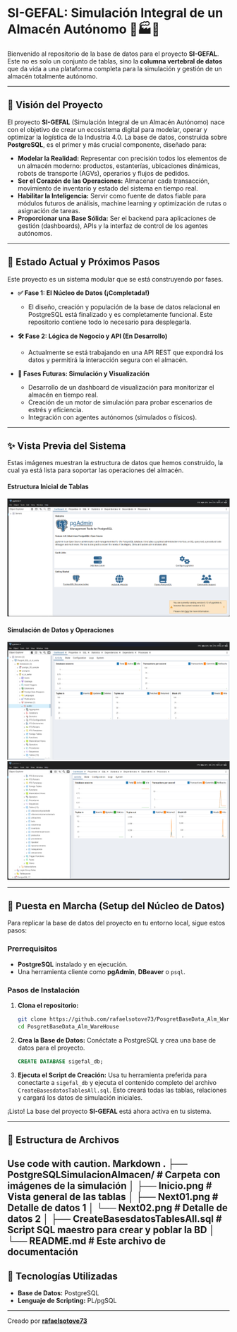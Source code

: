 # SI-GEFAL: Simulación Integral de un Almacén Autónomo 🤖🏭🚀

Bienvenido al repositorio de la base de datos para el proyecto **SI-GEFAL**. Este no es solo un conjunto de tablas, sino la **columna vertebral de datos** que da vida a una plataforma completa para la simulación y gestión de un almacén totalmente autónomo.

---

## 🌟 Visión del Proyecto

El proyecto **SI-GEFAL** (Simulación Integral de un Almacén Autónomo) nace con el objetivo de crear un ecosistema digital para modelar, operar y optimizar la logística de la Industria 4.0. La base de datos, construida sobre **PostgreSQL**, es el primer y más crucial componente, diseñado para:

*   **Modelar la Realidad:** Representar con precisión todos los elementos de un almacén moderno: productos, estanterías, ubicaciones dinámicas, robots de transporte (AGVs), operarios y flujos de pedidos.
*   **Ser el Corazón de las Operaciones:** Almacenar cada transacción, movimiento de inventario y estado del sistema en tiempo real.
*   **Habilitar la Inteligencia:** Servir como fuente de datos fiable para módulos futuros de análisis, machine learning y optimización de rutas o asignación de tareas.
*   **Proporcionar una Base Sólida:** Ser el backend para aplicaciones de gestión (dashboards), APIs y la interfaz de control de los agentes autónomos.

---

## 🚧 Estado Actual y Próximos Pasos

Este proyecto es un sistema modular que se está construyendo por fases.

*   **✅ Fase 1: El Núcleo de Datos (¡Completada!)**
    *   El diseño, creación y populación de la base de datos relacional en PostgreSQL está finalizado y es completamente funcional. Este repositorio contiene todo lo necesario para desplegarla.

*   **🛠️ Fase 2: Lógica de Negocio y API (En Desarrollo)**
    *   Actualmente se está trabajando en una API REST que expondrá los datos y permitirá la interacción segura con el almacén.

*   **🚀 Fases Futuras: Simulación y Visualización**
    *   Desarrollo de un dashboard de visualización para monitorizar el almacén en tiempo real.
    *   Creación de un motor de simulación para probar escenarios de estrés y eficiencia.
    *   Integración con agentes autónomos (simulados o físicos).

---

## ✨ Vista Previa del Sistema

Estas imágenes muestran la estructura de datos que hemos construido, la cual ya está lista para soportar las operaciones del almacén.

#### Estructura Inicial de Tablas
![Estructura Inicial de Tablas](https://raw.githubusercontent.com/rafaelsotove73/PosgretBaseData_Alm_WareHouse/main/PostgreSQLSimulacionAlmacen/Inicio.png)

#### Simulación de Datos y Operaciones
![Detalle de Datos 1](https://raw.githubusercontent.com/rafaelsotove73/PosgretBaseData_Alm_WareHouse/main/PostgreSQLSimulacionAlmacen/Next01.png)
![Detalle de Datos 2](https://raw.githubusercontent.com/rafaelsotove73/PosgretBaseData_Alm_WareHouse/main/PostgreSQLSimulacionAlmacen/Next02.png)

---

## 🚀 Puesta en Marcha (Setup del Núcleo de Datos)

Para replicar la base de datos del proyecto en tu entorno local, sigue estos pasos:

### Prerrequisitos
*   **PostgreSQL** instalado y en ejecución.
*   Una herramienta cliente como **pgAdmin**, **DBeaver** o `psql`.

### Pasos de Instalación
1.  **Clona el repositorio:**
    ```bash
    git clone https://github.com/rafaelsotove73/PosgretBaseData_Alm_WareHouse.git
    cd PosgretBaseData_Alm_WareHouse
    ```

2.  **Crea la Base de Datos:**
    Conéctate a PostgreSQL y crea una base de datos para el proyecto.
    ```sql
    CREATE DATABASE sigefal_db;
    ```

3.  **Ejecuta el Script de Creación:**
    Usa tu herramienta preferida para conectarte a `sigefal_db` y ejecuta el contenido completo del archivo `CreateBasesdatosTablesAll.sql`. Esto creará todas las tablas, relaciones y cargará los datos de simulación iniciales.

¡Listo! La base del proyecto **SI-GEFAL** está ahora activa en tu sistema.

---

## 📁 Estructura de Archivos
Use code with caution.
Markdown
.
├── PostgreSQLSimulacionAlmacen/ # Carpeta con imágenes de la simulación
│ ├── Inicio.png # Vista general de las tablas
│ ├── Next01.png # Detalle de datos 1
│ └── Next02.png # Detalle de datos 2
│
├── CreateBasesdatosTablesAll.sql # Script SQL maestro para crear y poblar la BD
│
└── README.md # Este archivo de documentación
---

## 🔧 Tecnologías Utilizadas

*   **Base de Datos:** PostgreSQL
*   **Lenguaje de Scripting:** PL/pgSQL

---
Creado por **[rafaelsotove73](https://github.com/rafaelsotove73)**
